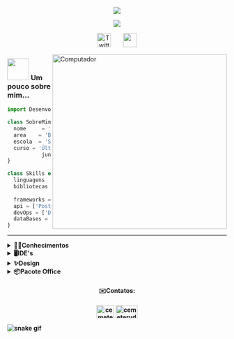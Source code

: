 <p align="center">

  <a href="https://github.com/cemeterydriiver/readme-typing-svg">
    <img src="https://readme-typing-svg.demolab.com/?lines=Ashlyn%20Iero&center=true&width=440&height=45&color=ffff&vCenter=true&pause=1000&size=22" /></a>
</p>
<p align="center">

  <a href="https://github.com/cemeterydriiver/readme-typing-svg">
    <img src="https://readme-typing-svg.demolab.com/?lines=Back-end%20web%20e%20app%20developer;Terceiro%20ano%20EM;Técnico%20em%20DS;Sempre%20aprendendo%20coisas%20novas&font=Fira%20Code&center=true&width=440&height=45&color=ffff&vCenter=true&pause=1000&size=22" /></a>
</p>

<p align="center">
  &#8287;&#8287;&#8287;&#8287;&#8287;
  <a href="https://twitter.com/ashluvspython"><img width="32px" alt="Twitter" title="Twitter" src="https://i.imgur.com/OXZM1L6.png"/></a>
  &#8287;&#8287;&#8287;&#8287;&#8287;
  <a href="https://discord.com/channels/@me" alt="Discord" title="Discord"><img width="32px" src="https://i.imgur.com/OViZO8J.png"/></a>
  &#8287;&#8287;&#8287;&#8287;&#8287;
</p>
<img src="https://raw.githubusercontent.com/MicaelliMedeiros/micaellimedeiros/master/image/computer-illustration.png" min-width="400px" max-width="400px" width="400px" align="right" alt="Computador">

### <img src="https://media.giphy.com/media/VgCDAzcKvsR6OM0uWg/giphy.gif" width="50"> **Um pouco sobre mim...**
```js
import Desenvolvedor from 'cemeterydriiver';

class SobreMim extends Desenvolvedor {
  nome     = 'Ashlyn Iero';
  area    = 'Back-end e data science';
  escola  = 'Sesi/Senai';
  curso = 'Último ano do técnico em desenvolvimento de sistemas,
           junto ao 3 ano do ensino médio';
}

class Skills extends Desenvolvedor {
  linguagens  = ['Java', 'Python', 'Java Script'];
  bibliotecas  = ['Pandas', 'NumPy', 'SciPy', 'TensorFlow', 'Scikit-Learn'
                 ,'MatplotLib', 'Keras'];
  frameworks = ['React', 'Vue', 'Fastify', 'Express'];
  api = ['PostMan'];
  devOps = ['Docker'];
  dataBases = ['Mongo', 'MySql', 'FireBase', 'PostGree'];
}
```


---

<div align="left">
  <details>
    <summary><b>👨‍💻Conhecimentos</b></summary>
    <p>
  <img alt="html5" src="https://img.shields.io/badge/-HTML5-E34F26?style=flat-square&logo=html5&logoColor=white" />
  <img alt="CSS" src="https://img.shields.io/badge/-CSS3-1572B6?style=flat-square&logo=CSS3&logoColor=white" />
  <img alt="js" src="https://img.shields.io/badge/-JavaScript-F7DF1E?style=flat-square&logo=CSS3&logoColor=white" />
  <img alt="TypeScript" src="https://img.shields.io/badge/-TypeScript-007ACC?style=flat-square&logo=typescript&logoColor=white" />
  <img alt="React" src="https://img.shields.io/badge/-React-45b8d8?style=flat-square&logo=react&logoColor=white" />
  <img alt="angular" src="https://img.shields.io/badge/-Angular-DD0031?style=flat-square&logo=angular&logoColor=white" />
  <img alt="Nodejs" src="https://img.shields.io/badge/-Nodejs-43853d?style=flat-square&logo=Node.js&logoColor=white" />
  <img alt="java" src="https://img.shields.io/badge/-Java-D35400?style=flat-square&logo=Java&logoColor=white" />
  <img alt="python" src="https://img.shields.io/badge/-Python-3776AB?style=flat-square&logo=Python&logoColor=white" />
  <img alt="MongoDB" src="https://img.shields.io/badge/-MongoDB-13aa52?style=flat-square&logo=mongodb&logoColor=white" />
  <img alt="MySql" src="https://img.shields.io/badge/-MySQL-4479A1?style=flat-square&logo=MySQL&logoColor=white" />
  <img alt="git" src="https://img.shields.io/badge/-Git-F05032?style=flat-square&logo=git&logoColor=white" />
  <img alt="npm" src="https://img.shields.io/badge/-NPM-CB3837?style=flat-square&logo=npm&logoColor=white" />
  <img alt="raspbery" src="https://img.shields.io/badge/-Raspberry-A22846?style=flat-square&logo=RaspberryPi&logoColor=white" />
  <img alt="wordpress" src="https://img.shields.io/badge/-WordPress-21759B?style=flat-square&logo=WordPress&logoColor=white" />
  <img alt="bootstrap" src="https://img.shields.io/badge/-Bootstrap-7952B3?style=flat-square&logo=Bootstrap&logoColor=white" />
  <img alt=".net" src="https://img.shields.io/badge/-.net-512BD4?style=flat-square&logo=.NET&logoColor=white" />
</p>
  </details>
</div>

<div align="left">
  <details>
    <summary><b>🖥IDE's</b></summary>
      <img alt="VsCode" src="https://img.shields.io/badge/-VsCode-007ACC?style=flat-square&logo=Visual Studio Code&logoColor=white" />
      <img alt="NetBeans" src="https://img.shields.io/badge/-NetBeans-1B6AC6?style=flat-square&logo=Apache NetBeans IDE&logoColor=white" />
      <img alt="Android Studio" src="https://img.shields.io/badge/-Android Studio-3DDC84?style=flat-square&logo=Android Studio&logoColor=white" />
      <img alt="Insomnia" src="https://img.shields.io/badge/-Insomnia-4000BF?style=flat-square&logo=Insomnia=white" />
     <img alt="PyCharm" src="https://img.shields.io/badge/-PyCharm-000000?style=flat-square&logo=PyCharm&logoColor=white" />
     <img alt="diagrams.net" src="https://img.shields.io/badge/-diagrams.net-F08705?style=flat-square&logo=diagrams.net&logoColor=white" />
  </details>
</div>

<div align="left">
  <details>
    <summary><b>✨Design</b></summary>
      <img alt="Photoshop" src="https://img.shields.io/badge/-Photoshop-31A8FF?style=flat-square&logo=Adobe Photoshop&logoColor=white" />
      <img alt="Illustrator" src="https://img.shields.io/badge/-Illustrator-FF9A00?style=flat-square&logo=Adobe Illustrator&logoColor=white" />
      <img alt="Lightroom" src="https://img.shields.io/badge/-Lightroom-31A8FF?style=flat-square&logo=Adobe Lightroom&logoColor=white" />
      <img alt="CorelDraw" src="https://img.shields.io/badge/-CorelDraw-428813?style=flat-square&logo=CorelDraw&logoColor=white" />
      <img alt="Figma" src="https://img.shields.io/badge/-Figma-F24E1E?style=flat-square&logo=Figma&logoColor=white" />
      <img alt="Canva" src="https://img.shields.io/badge/-Canva-00C4CC?style=flat-square&logo=Canva&logoColor=white" />
  </details>
</div>
    
<div align="left">
  <details>
    <summary><b>📦Pacote Office</b></summary> 
    <img alt="PowerPoint" src="https://img.shields.io/badge/-PowerPoint-B7472A?style=flat-square&logo=Microsoft PowerPoint&logoColor=white" />
    <img alt="Excel" src="https://img.shields.io/badge/-Excel-217346?style=flat-square&logo=Microsoft Excel&logoColor=white" />
    <img alt="Word" src="https://img.shields.io/badge/-Word-2B579A?style=flat-square&logo=Microsoft Word&logoColor=white" />
  </details>
</div>


<h4 align="center">✉️Contatos:<h4>
<p align="center">
<a href="https://instagram.com/cemeterydriiver" target="blank" align="center">
<img align="center" src="https://raw.githubusercontent.com/rahuldkjain/github-profile-readme-generator/master/src/images/icons/Social/instagram.svg" alt="cemeterydriiver" height="30" width="40" /></a>
<a href="ashlynierow@gmail.com" target="blank" align="center">
<img align="center" src="https://logosmarcas.net/wp-content/uploads/2020/11/Gmail-Logo.png" alt="cemeterydriiver" height="30" width="50" /></a>
</p>
  


![snake gif](https://github.com/cemeterydriiver/cemeterydriiver/blob/output/github-contribution-grid-snake.svg)
